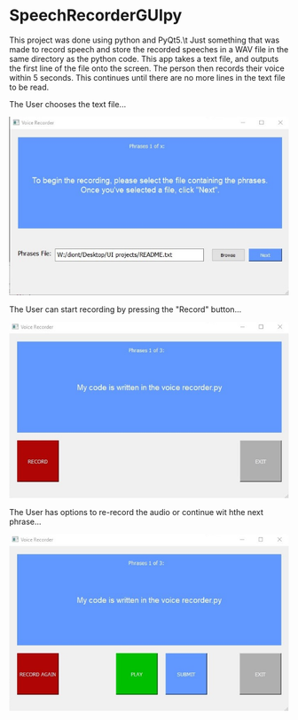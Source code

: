 # SpeechRecorderGUIpy
<p>
This project was done using python and PyQt5.\t
Just something that was made to record speech and store the recorded speeches in a WAV file in the same directory as the python code. This app takes a text file, and outputs the first line of the file onto the screen. The person then records their voice within 5 seconds. This continues until there are no more lines in the text file to be read.
</p>

<p>
The User chooses the text file...
</p>

![alt text](https://github.com/pokemondion/SpeechRecorderGUIpy/blob/master/pic1.jpg)

<p>
The User can start recording by pressing the "Record" button...
</p>

![alt text](https://github.com/pokemondion/SpeechRecorderGUIpy/blob/master/pic2.jpg)

<p>
The User has options to re-record the audio or continue wit hthe next phrase...
</p>

![alt text](https://github.com/pokemondion/SpeechRecorderGUIpy/blob/master/pic3.jpg)
